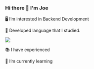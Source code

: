 ### Hi there 👋 I'm Joe 

🖥 I’m interested in Backend Development




📕 Developed language that I studied.

<img src="https://img.shields.io/badge/python-3776AB?style=flat-square&logo=pytnon&logoColor=white"/>


📚 I have experienced


🌱 I’m currently learning 



<!--
**JoeCP17/JoeCP17** is a ✨ _special_ ✨ repository because its `README.md` (this file) appears on your GitHub profile.

Here are some ideas to get you started:

- 🔭 I’m currently working on ...
- 🌱 I’m currently learning ...
- 👯 I’m looking to collaborate on ...
- 🤔 I’m looking for help with ...
- 💬 Ask me about ...
- 📫 How to reach me: ...
- 😄 Pronouns: ...
- ⚡ Fun fact: ...
-->
